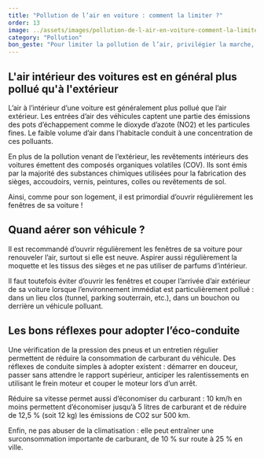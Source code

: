 ```yaml
---
title: "Pollution de l’air en voiture : comment la limiter ?"
order: 13
image: ../assets/images/pollution-de-l-air-en-voiture-comment-la-limiter.jpg
category: "Pollution"
bon_geste: "Pour limiter la pollution de l’air, privilégier la marche, le vélo ou les transports en commun pour les trajets de moins de 2 km car le moteur du véhicule n'a pas le temps de chauffer."
---
```


## L'air intérieur des voitures est en général plus pollué qu'à l'extérieur

L’air à l’intérieur d’une voiture est généralement plus pollué que l’air extérieur. Les entrées d’air des véhicules captent une partie des émissions des pots d’échappement comme le dioxyde d’azote (NO2) et les particules fines. Le faible volume d’air dans l’habitacle conduit à une concentration de ces polluants.

En plus de la pollution venant de l’extérieur, les revêtements intérieurs des voitures émettent des composés organiques volatiles (COV). Ils sont émis par la majorité des substances chimiques utilisées pour la fabrication des sièges, accoudoirs, vernis, peintures, colles ou revêtements de sol.

Ainsi, comme pour son logement, il est primordial d’ouvrir régulièrement les fenêtres de sa voiture !

## Quand aérer son véhicule ?

Il est recommandé d’ouvrir régulièrement les fenêtres de sa voiture pour renouveler l’air, surtout si elle est neuve. Aspirer aussi régulièrement la moquette et les tissus des sièges et ne pas utiliser de parfums d’intérieur.

Il faut toutefois éviter d’ouvrir les fenêtres et couper l’arrivée d’air extérieur de sa voiture lorsque l’environnement immédiat est particulièrement pollué : dans un lieu clos (tunnel, parking souterrain, etc.), dans un bouchon ou derrière un véhicule polluant.  

## Les bons réflexes pour adopter l’éco-conduite

Une vérification de la pression des pneus et un entretien régulier permettent de réduire la consommation de carburant du véhicule. Des réflexes de conduite simples à adopter existent : démarrer en douceur, passer sans attendre le rapport supérieur, anticiper les ralentissements en utilisant le frein moteur et couper le moteur lors d’un arrêt.

Réduire sa vitesse permet aussi d’économiser du carburant : 10 km/h en moins permettent d’économiser jusqu’à 5 litres de carburant et de réduire de 12,5 % (soit 12 kg) les émissions de CO2 sur 500 km. 

Enfin, ne pas abuser de la climatisation : elle peut entraîner une surconsommation importante de carburant, de 10 % sur route à 25 % en ville.
